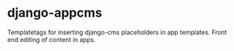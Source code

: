django-appcms
=============

Templatetags for inserting django-cms placeholders in app templates. Front end editing of content in apps.